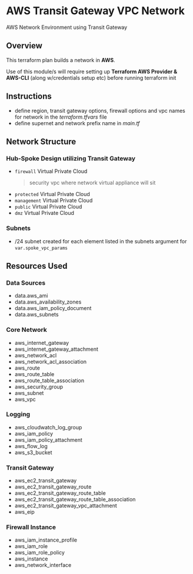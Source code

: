 # AWS Transit Gateway VPC Network

AWS Network Environment using Transit Gateway

## Overview

This terraform plan builds a network in **AWS**.

Use of this module/s will require setting up **Terraform AWS Provider & AWS-CLI** (along w/credentials setup etc) before running terraform init

## Instructions

- define region, transit gateway options, firewall options and vpc names for network in the *terraform.tfvars* file
- define supernet and network prefix name in *main.tf*

## Network Structure

### Hub-Spoke Design utilizing Transit Gateway

- `firewall` Virtual Private Cloud
    > security vpc where network virtual appliance will sit
- `protected` Virtual Private Cloud
- `management` Virtual Private Cloud
- `public` Virtual Private Cloud
- `dmz` Virtual Private Cloud

### Subnets

- /24 subnet created for each element listed in the subnets argument for `var.spoke_vpc_params`

## Resources Used

### Data Sources

- data.aws_ami
- data.aws_availability_zones
- data.aws_iam_policy_document
- data.aws_subnets

### Core Network

- aws_internet_gateway
- aws_internet_gateway_attachment
- aws_network_acl
- aws_network_acl_association
- aws_route
- aws_route_table
- aws_route_table_association
- aws_security_group
- aws_subnet
- aws_vpc

### Logging

- aws_cloudwatch_log_group
- aws_iam_policy
- aws_iam_policy_attachment
- aws_flow_log
- aws_s3_bucket

### Transit Gateway

- aws_ec2_transit_gateway
- aws_ec2_transit_gateway_route
- aws_ec2_transit_gateway_route_table
- aws_ec2_transit_gateway_route_table_association
- aws_ec2_transit_gateway_vpc_attachment
- aws_eip

### Firewall Instance

- aws_iam_instance_profile
- aws_iam_role
- aws_iam_role_policy
- aws_instance
- aws_network_interface
